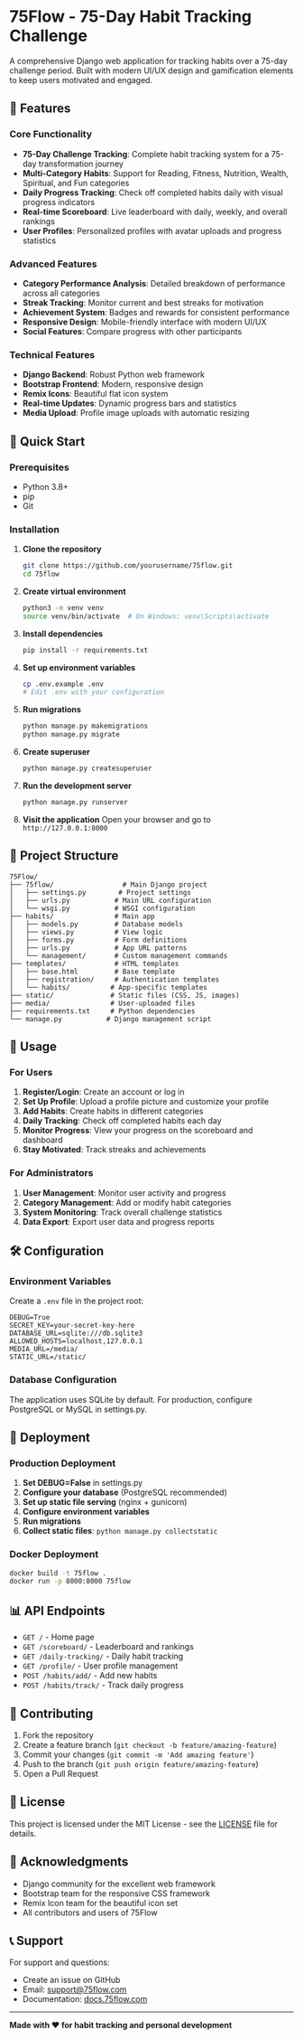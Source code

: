 # 75Flow - 75-Day Habit Tracking Challenge

A comprehensive Django web application for tracking habits over a 75-day challenge period. Built with modern UI/UX design and gamification elements to keep users motivated and engaged.

## 🌟 Features

### Core Functionality
- **75-Day Challenge Tracking**: Complete habit tracking system for a 75-day transformation journey
- **Multi-Category Habits**: Support for Reading, Fitness, Nutrition, Wealth, Spiritual, and Fun categories
- **Daily Progress Tracking**: Check off completed habits daily with visual progress indicators
- **Real-time Scoreboard**: Live leaderboard with daily, weekly, and overall rankings
- **User Profiles**: Personalized profiles with avatar uploads and progress statistics

### Advanced Features
- **Category Performance Analysis**: Detailed breakdown of performance across all categories
- **Streak Tracking**: Monitor current and best streaks for motivation
- **Achievement System**: Badges and rewards for consistent performance
- **Responsive Design**: Mobile-friendly interface with modern UI/UX
- **Social Features**: Compare progress with other participants

### Technical Features
- **Django Backend**: Robust Python web framework
- **Bootstrap Frontend**: Modern, responsive design
- **Remix Icons**: Beautiful flat icon system
- **Real-time Updates**: Dynamic progress bars and statistics
- **Media Upload**: Profile image uploads with automatic resizing

## 🚀 Quick Start

### Prerequisites
- Python 3.8+
- pip
- Git

### Installation

1. **Clone the repository**
   ```bash
   git clone https://github.com/yourusername/75flow.git
   cd 75flow
   ```

2. **Create virtual environment**
   ```bash
   python3 -m venv venv
   source venv/bin/activate  # On Windows: venv\Scripts\activate
   ```

3. **Install dependencies**
   ```bash
   pip install -r requirements.txt
   ```

4. **Set up environment variables**
   ```bash
   cp .env.example .env
   # Edit .env with your configuration
   ```

5. **Run migrations**
   ```bash
   python manage.py makemigrations
   python manage.py migrate
   ```

6. **Create superuser**
   ```bash
   python manage.py createsuperuser
   ```

7. **Run the development server**
   ```bash
   python manage.py runserver
   ```

8. **Visit the application**
   Open your browser and go to `http://127.0.0.1:8000`

## 📁 Project Structure

```
75Flow/
├── 75flow/                 # Main Django project
│   ├── settings.py        # Project settings
│   ├── urls.py           # Main URL configuration
│   └── wsgi.py           # WSGI configuration
├── habits/               # Main app
│   ├── models.py         # Database models
│   ├── views.py          # View logic
│   ├── forms.py          # Form definitions
│   ├── urls.py           # App URL patterns
│   └── management/       # Custom management commands
├── templates/            # HTML templates
│   ├── base.html         # Base template
│   ├── registration/     # Authentication templates
│   └── habits/          # App-specific templates
├── static/              # Static files (CSS, JS, images)
├── media/               # User-uploaded files
├── requirements.txt     # Python dependencies
└── manage.py           # Django management script
```

## 🎯 Usage

### For Users
1. **Register/Login**: Create an account or log in
2. **Set Up Profile**: Upload a profile picture and customize your profile
3. **Add Habits**: Create habits in different categories
4. **Daily Tracking**: Check off completed habits each day
5. **Monitor Progress**: View your progress on the scoreboard and dashboard
6. **Stay Motivated**: Track streaks and achievements

### For Administrators
1. **User Management**: Monitor user activity and progress
2. **Category Management**: Add or modify habit categories
3. **System Monitoring**: Track overall challenge statistics
4. **Data Export**: Export user data and progress reports

## 🛠️ Configuration

### Environment Variables
Create a `.env` file in the project root:

```env
DEBUG=True
SECRET_KEY=your-secret-key-here
DATABASE_URL=sqlite:///db.sqlite3
ALLOWED_HOSTS=localhost,127.0.0.1
MEDIA_URL=/media/
STATIC_URL=/static/
```

### Database Configuration
The application uses SQLite by default. For production, configure PostgreSQL or MySQL in settings.py.

## 🚀 Deployment

### Production Deployment
1. **Set DEBUG=False** in settings.py
2. **Configure your database** (PostgreSQL recommended)
3. **Set up static file serving** (nginx + gunicorn)
4. **Configure environment variables**
5. **Run migrations**
6. **Collect static files**: `python manage.py collectstatic`

### Docker Deployment
```bash
docker build -t 75flow .
docker run -p 8000:8000 75flow
```

## 📊 API Endpoints

- `GET /` - Home page
- `GET /scoreboard/` - Leaderboard and rankings
- `GET /daily-tracking/` - Daily habit tracking
- `GET /profile/` - User profile management
- `POST /habits/add/` - Add new habits
- `POST /habits/track/` - Track daily progress

## 🤝 Contributing

1. Fork the repository
2. Create a feature branch (`git checkout -b feature/amazing-feature`)
3. Commit your changes (`git commit -m 'Add amazing feature'`)
4. Push to the branch (`git push origin feature/amazing-feature`)
5. Open a Pull Request

## 📝 License

This project is licensed under the MIT License - see the [LICENSE](LICENSE) file for details.

## 🙏 Acknowledgments

- Django community for the excellent web framework
- Bootstrap team for the responsive CSS framework
- Remix Icon team for the beautiful icon set
- All contributors and users of 75Flow

## 📞 Support

For support and questions:
- Create an issue on GitHub
- Email: support@75flow.com
- Documentation: [docs.75flow.com](https://docs.75flow.com)

---

**Made with ❤️ for habit tracking and personal development** 